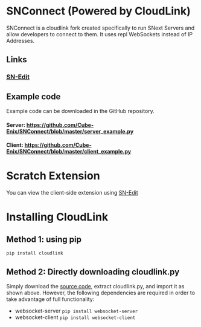 # SNConnect (Powered by CloudLink)

SNConnect is a cloudlink fork created specifically to run SNext Servers and allow developers to connect to them. It uses repl WebSockets instead of IP Addresses.
## Links

### [SN-Edit](https://cube-enix.github.io/sn-edit/)

## Example code
Example code can be downloaded in the GitHub repository.

#### Server: https://github.com/Cube-Enix/SNConnect/blob/master/server_example.py
#### Client: https://github.com/Cube-Enix/SNConnect/blob/master/client_example.py

# Scratch Extension
You can view the client-side extension using  [SN-Edit](https://cube-enix.github.io/sn-edit/index.html?url=https%3A%2F%2Fmikedev101.github.io%2Fcloudlink%2FB3-0.js)

# Installing CloudLink
## Method 1: using pip
```pip install cloudlink```

## Method 2: Directly downloading cloudlink.py
Simply download the [source code](https://github.com/MikeDev101/cloudlink/archive/refs/heads/master.zip), extract cloudlink.py, and import it as shown above. However, the following dependencies are required in order to take advantage of full functionality:
* websocket-server ```pip install websocket-server```
* websocket-client ```pip install websocket-client```
